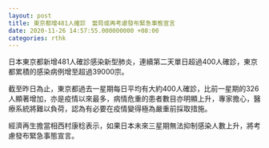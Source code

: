 ```yaml
---
layout: post
title: 東京都增481人確診　當局或再考慮發布緊急事態宣言
date: 2020-11-26 14:57:55.000000000 +08:00
categories: rthk
---
```


日本東京都新增481人確診感染新型肺炎，連續第二天單日超過400人確診，東京都累積的感染病例增至超過39000宗。

截至昨日為止，東京都過去一星期每日平均有大約400人確診，比前一星期的326人顯著增加，亦是疫情以來最多，病情危重的患者數目亦明顯上升，專家擔心，醫療系統將難以負荷，認為有必要在疫情變得極為嚴重前採取措施。

經濟再生擔當相西村康稔表示，如果日本未來三星期無法抑制感染人數上升，將考慮發布緊急事態宣言。
